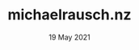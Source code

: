 ---
title: "michaelrausch.nz"
description: ""
date: 19 May 2021
category: App Development
imageUrl: /mrnz.png
heroUrl: /barbercohead.png
color: "#00DB87"
technologies: "Next.js, React, Tailwind CSS, Netlify"
outUrl: "https://michaelrausch.nz"
---